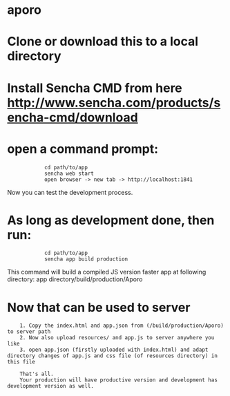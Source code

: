 aporo
=====

 # Clone or download this to a local directory

 # Install Sencha CMD from here http://www.sencha.com/products/sencha-cmd/download

 # open a command prompt:
 				
 				cd path/to/app
 				sencha web start
 				open browser -> new tab -> http://localhost:1841
 Now you can test the development process.
 
 # As long as development done, then run:
 				
 				cd path/to/app
 				sencha app build production
 				
 This command will build a compiled JS version faster app at following directory: app directory/build/production/Aporo
 
 # Now that can be used to server 
 		
 		1. Copy the index.html and app.json from (/build/production/Aporo) to server path
 		2. Now also upload resources/ and app.js to server anywhere you like
 		3. open app.json (firstly uploaded with index.html) and adapt directory changes of app.js and css file (of resources directory) in this file
 		
 		That's all.
 		Your production will have productive version and development has development version as well.

